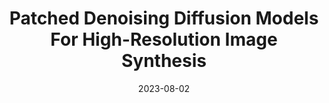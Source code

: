 ---
title: "Patched Denoising Diffusion Models For High-Resolution Image Synthesis"
collection: publications
permalink: /publication/2024-PatchDM
date: 2023-08-02
venue: 'ICLR 2024'
pdfurl: 'https://arxiv.org/abs/2308.01316'
codeurl: 'https://github.com/mlpc-ucsd/patch-dm'
projecturl: 'https://patchdm.github.io'
teaser: 'images/patchdm-thumbnail.png'
authors: "Zheng Ding*, <strong>Mengqi Zhang*</strong>, Jiajun Wu, and Zhuowen Tu."
---